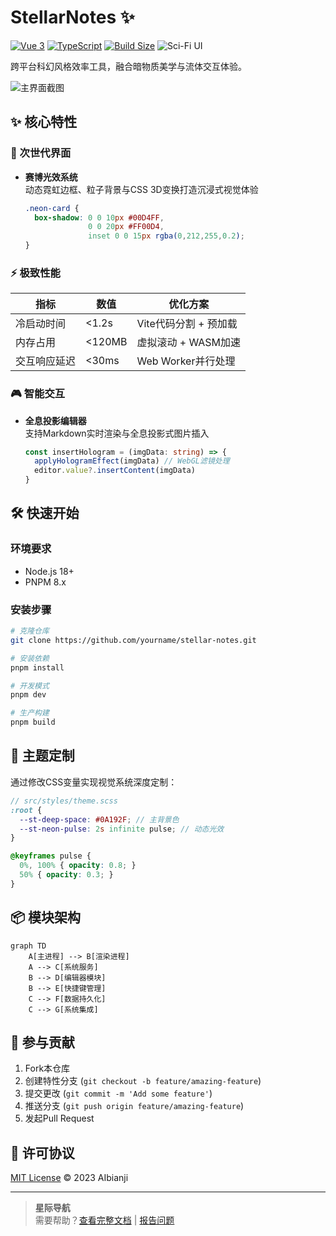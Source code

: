 # StellarNotes ✨

[![Vue 3](https://img.shields.io/badge/Vue-3.3-green?logo=vuedotjs)](https://vuejs.org/)
[![TypeScript](https://img.shields.io/badge/TypeScript-5.0-blue?logo=typescript)](https://www.typescriptlang.org/)
[![Build Size](https://img.shields.io/badge/Install%20Size-≤50MB-success)](https://vitejs.dev/)
![Sci-Fi UI](https://img.shields.io/badge/Style-Cyberpunk-ff69b4)

跨平台科幻风格效率工具，融合暗物质美学与流体交互体验。

![主界面截图](https://via.placeholder.com/800x500/0A192F/00D4FF?text=StellarNotes+UI+Preview)

## ✨ 核心特性

### 🚀 次世代界面
- **赛博光效系统**  
  动态霓虹边框、粒子背景与CSS 3D变换打造沉浸式视觉体验
  ```css
  .neon-card {
    box-shadow: 0 0 10px #00D4FF, 
                0 0 20px #FF00D4,
                inset 0 0 15px rgba(0,212,255,0.2);
  }
  ```

### ⚡ 极致性能
| 指标                | 数值           | 优化方案                  |
|---------------------|----------------|--------------------------|
| 冷启动时间          | <1.2s          | Vite代码分割 + 预加载     |
| 内存占用            | <120MB         | 虚拟滚动 + WASM加速       |
| 交互响应延迟        | <30ms          | Web Worker并行处理        |

### 🎮 智能交互
- **全息投影编辑器**  
  支持Markdown实时渲染与全息投影式图片插入
  ```ts
  const insertHologram = (imgData: string) => {
    applyHologramEffect(imgData) // WebGL滤镜处理
    editor.value?.insertContent(imgData)
  }
  ```

## 🛠️ 快速开始

### 环境要求
- Node.js 18+
- PNPM 8.x

### 安装步骤
```bash
# 克隆仓库
git clone https://github.com/yourname/stellar-notes.git

# 安装依赖
pnpm install

# 开发模式
pnpm dev

# 生产构建
pnpm build
```

## 🎨 主题定制

通过修改CSS变量实现视觉系统深度定制：
```scss
// src/styles/theme.scss
:root {
  --st-deep-space: #0A192F; // 主背景色
  --st-neon-pulse: 2s infinite pulse; // 动态光效
}

@keyframes pulse {
  0%, 100% { opacity: 0.8; }
  50% { opacity: 0.3; }
}
```

## 📦 模块架构
```mermaid
graph TD
    A[主进程] --> B[渲染进程]
    A --> C[系统服务]
    B --> D[编辑器模块]
    B --> E[快捷键管理]
    C --> F[数据持久化]
    C --> G[系统集成]
```

## 🤝 参与贡献
1. Fork本仓库
2. 创建特性分支 (`git checkout -b feature/amazing-feature`)
3. 提交更改 (`git commit -m 'Add some feature'`)
4. 推送分支 (`git push origin feature/amazing-feature`)
5. 发起Pull Request

## 📜 许可协议
[MIT License](LICENSE) © 2023 AIbianji

---

> **星际导航**  
> 需要帮助？[查看完整文档](docs/) | [报告问题](https://github.com/yourname/stellar-notes/issues)

